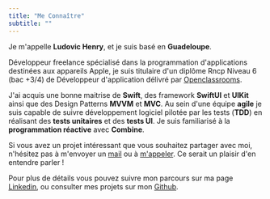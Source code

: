 ```yaml
---
title: "Me Connaître"
subtitle: ""
---
```


<div class="container grid">
  <span class="section__title h2">
    Je m'appelle <b class='main-color'>Ludovic Henry</b>, et je suis basé en <b class='main-color'>Guadeloupe</b>.
  </span>
  <p>
    Développeur freelance spécialisé dans la programmation d'applications destinées aux appareils Apple, je suis titulaire d'un diplôme Rncp Niveau 6 (bac +3/4) de Développeur d'application délivré par <a class='main-color' href="https://openclassrooms.com/fr/paths/528-developpeur-dapplication-ios" rel="noopener noreferrer" target="_blank">Openclassrooms</a>.
  </p>
  <p>
    J'ai acquis une bonne maitrise de <b class='main-color'>Swift</b>, des framework <b class='main-color'>SwiftUI</b> et <b class='main-color'>UIKit</b> ainsi que des Design Patterns <b class='main-color'>MVVM</b> et <b class='main-color'>MVC</b>. Au sein d'une équipe <b class='main-color'>agile</b> je suis capable de suivre développement logiciel pilotée par les tests (<b class='main-color'>TDD</b>) en réalisant des  <b class='main-color'>tests unitaires</b> et des <b class='main-color'>tests UI</b>. Je suis familiarisé à la <b class='main-color'>programmation réactive</b> avec <b class='main-color'>Combine</b>.
  </p>
  
  <p>
    Si vous avez un projet intéressant que vous souhaitez partager avec moi, n'hésitez pas à m'envoyer un <a class='main-color' href="/contact/" rel="noopener noreferrer" target="_blank">mail</a> ou à <a class='main-color' href="/contact/" rel="noopener noreferrer" target="_blank">m'appeler</a>. Ce serait un plaisir d'en entendre parler !
  </p>
  <p>
    Pour plus de détails vous pouvez suivre mon parcours sur ma page
    <a class='main-color' href="https://www.linkedin.com/in/hludovic/" rel="noopener noreferrer" target="_blank">Linkedin</a>, ou consulter mes projets sur mon <a class='main-color' href="https://github.com/hludovic/" rel="noopener noreferrer" target="_blank">Github</a>. 
  </p>
</div>